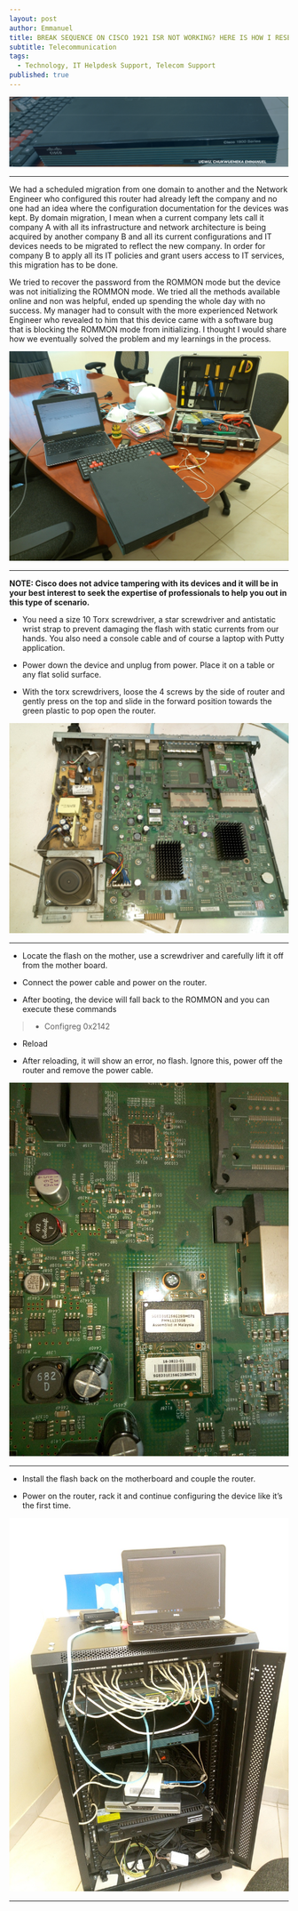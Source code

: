 ```yaml
---
layout: post
author: Emmanuel
title: BREAK SEQUENCE ON CISCO 1921 ISR NOT WORKING? HERE IS HOW I RESETTED THIS ROUTER
subtitle: Telecommunication
tags:
  - Technology, IT Helpdesk Support, Telecom Support
published: true
---
```



![Networking Equipment](../img/Cisco-1921-router.png "Resolving Cisco 1921 break sequence not working issue")

***



We had a scheduled migration from one domain to another and the Network Engineer who configured this router had already left the company and no one had an idea where the configuration documentation for the devices was kept. By domain migration, I mean when a current company lets call it company A with all its infrastructure and network architecture is being acquired by another company B and all its current configurations and IT devices needs to be migrated to reflect the new company. In order for company B to apply all its IT policies and grant users access to IT services, this migration has to be done.

We tried to recover the password from the ROMMON mode but the device was not initializing the ROMMON mode. We tried all the methods available online and non was helpful, ended up spending the whole day with no success. My manager had to consult with the more experienced Network Engineer who revealed to him that this device came with a software bug that is blocking the ROMMON mode from initializing.
I thought I would share how we eventually solved the problem and my learnings in the process.

![Networking Equipment](../img/cisco-2.jpg "Resetting the device")

***

**NOTE: Cisco does not advice tampering with its devices and it will be in your best interest to seek the expertise of professionals to help you out in this type of scenario.**

- You need a size 10 Torx screwdriver, a star screwdriver and antistatic wrist strap to prevent damaging the flash with static currents from our hands. You also need a console cable and of course a laptop with Putty application.

- Power down the device and unplug from power. Place it on a table or any flat solid surface.

- With the torx screwdrivers, loose the 4 screws by the side of router and gently press on the top and slide in the forward position towards the green plastic to pop open the router.

![Networking Equipment](../img/cisco-3.jpg "Removing the flash from the mother board")

***
- Locate the flash on the mother, use a screwdriver and carefully lift it off from the mother board.

- Connect the power cable and power on the router.

- After booting, the device will fall back to the ROMMON and you can execute these commands

> - Configreg 0x2142

  - Reload

- After reloading, it will show an error, no flash. Ignore this, power off the router and remove the power cable.

![Networking Equipment](../img/cisco-4.jpg "Replace the flash to the motherboard")

***

- Install the flash back on the motherboard and couple the router.

- Power on the router, rack it and continue configuring the device like it’s the first time.

![Networking Equipment](../img/cisco-5.jpg "Couple the device and rack it to continue the configurations")

***
